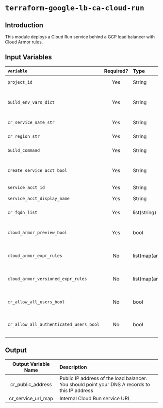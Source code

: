 # `terraform-google-lb-ca-cloud-run`

## Introduction
This module deploys a Cloud Run service behind a GCP load balancer with Cloud Armor rules.

## Input Variables

| `variable`                      |Required?| Type            | Default                | Description                          |
|:--------------------------------|:-------:|:----------------|:----------------------:|:-------------------------------------|
| `project_id`                    | Yes     | String          | (None)                 | GCP project ID to set up in          |
| `build_env_vars_dict`           | Yes     | String          | (None)                 | Environment variables to set during the initial build of the CR container |
| `cr_service_name_str`           | Yes     | String          | (None)                 | Cloud Run service name               |
| `cr_region_str`                 | Yes     | String          | (None)                 | GCP region to run the CR service in  |
| `build_command`                 | Yes     | String          | (None)                 | Path to the cloud build script       |
| `create_service_acct_bool`      | Yes     | String          | (None)                 | Boolean on whether or not to create a service account for the CR service |
| `service_acct_id`               | Yes     | String          | (None)                 | Service account id                   |
| `service_acct_display_name`     | Yes     | String          | (None)                 | Display name for the new service account |
| `cr_fqdn_list`                  | Yes     | list(string)    | (None)                 | FQDNs to put on to the SSL certificate |
| `cloud_armor_preview_bool`      | Yes     | bool            | (None)                 | Boolean on whether Cloud Armor rules should run in preview mode |
| `cloud_armor_expr_rules`        | No      | list(map(any))  | OWASP Rules            | List of dictionaries that describe the Cloud Armor rules |
| `cloud_armor_versioned_expr_rules` | No   | list(map(any))  | Allow Allow (last rule) | List of dictionaries that describe Cloud Armor versioned_expr rules |
| `cr_allow_all_users_bool`       | No      | bool            | true                   | Determines if GCP `allUsers` has access to CR service |
| `cr_allow_all_authenticated_users_bool` | No      | bool    | false                  | Determines if GCP `allAuthenticatedUsers` has access to CR service |


## Output
|Output Variable Name|Description|
|:------------------:|:------------------------------------------------------------------------------------------------|
| cr_public_address  | Public IP address of the load balancer. You should point your DNS A records to this IP address  |
| cr_service_url_map | Internal Cloud Run service URL                                                                  |
